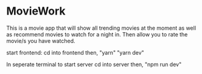 # MovieWork
This is a movie app that will show all trending movies at the moment as well as recommend movies to watch for a night in. Then allow you to rate the movie/s you have watched. 

start frontend: 
cd into frontend
then, "yarn"
"yarn dev"

In seperate terminal to start server
cd into server
then, "npm run dev"
